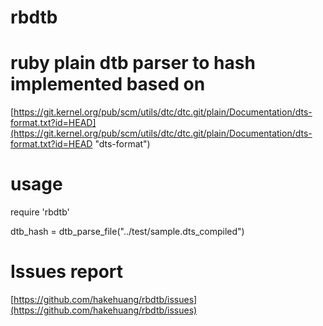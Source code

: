 # rbdtb

# ruby plain dtb parser to hash implemented based on

[https://git.kernel.org/pub/scm/utils/dtc/dtc.git/plain/Documentation/dts-format.txt?id=HEAD](https://git.kernel.org/pub/scm/utils/dtc/dtc.git/plain/Documentation/dts-format.txt?id=HEAD "dts-format")


# usage

require 'rbdtb'

dtb_hash = dtb_parse_file("../test/sample.dts_compiled")


# Issues report

[https://github.com/hakehuang/rbdtb/issues](https://github.com/hakehuang/rbdtb/issues)